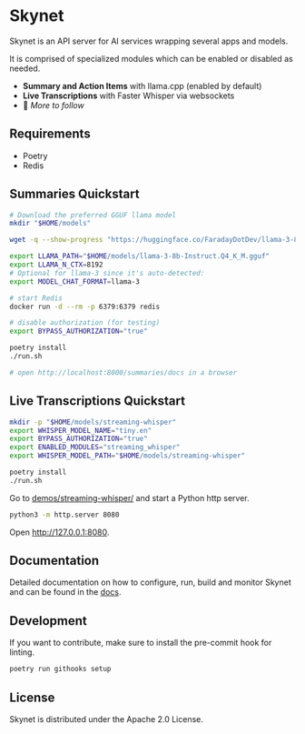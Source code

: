 # Skynet

Skynet is an API server for AI services wrapping several apps and models.

It is comprised of specialized modules which can be enabled or disabled as needed.

- **Summary and Action Items** with llama.cpp (enabled by default)
- **Live Transcriptions** with Faster Whisper via websockets
- 🚧 _More to follow_

## Requirements

- Poetry
- Redis

## Summaries Quickstart

```bash
# Download the preferred GGUF llama model
mkdir "$HOME/models"

wget -q --show-progress "https://huggingface.co/FaradayDotDev/llama-3-8b-Instruct-GGUF/resolve/main/llama-3-8b-Instruct.Q4_K_M.gguf?download=true" -O "$HOME/models/llama-3-8b-Instruct.Q4_K_M.gguf"

export LLAMA_PATH="$HOME/models/llama-3-8b-Instruct.Q4_K_M.gguf"
export LLAMA_N_CTX=8192
# Optional for llama-3 since it's auto-detected:
export MODEL_CHAT_FORMAT=llama-3

# start Redis
docker run -d --rm -p 6379:6379 redis 

# disable authorization (for testing)
export BYPASS_AUTHORIZATION="true"

poetry install
./run.sh

# open http://localhost:8000/summaries/docs in a browser
```

## Live Transcriptions Quickstart

```bash
mkdir -p "$HOME/models/streaming-whisper"
export WHISPER_MODEL_NAME="tiny.en"
export BYPASS_AUTHORIZATION="true"
export ENABLED_MODULES="streaming_whisper"
export WHISPER_MODEL_PATH="$HOME/models/streaming-whisper"

poetry install
./run.sh
```

Go to [demos/streaming-whisper/](demos/streaming-whisper/) and start a Python http server.

```bash
python3 -m http.server 8080
```

Open http://127.0.0.1:8080.

## Documentation

Detailed documentation on how to configure, run, build and monitor Skynet and can be found in the [docs](docs/README.md).

## Development

If you want to contribute, make sure to install the pre-commit hook for linting.

```bash
poetry run githooks setup
```

## License

Skynet is distributed under the Apache 2.0 License.
